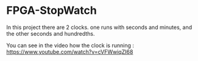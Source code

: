 # FPGA-StopWatch

In this project there are 2 clocks. one runs with seconds and minutes, and the other seconds and hundredths.

You can see in the video how the clock is running : https://www.youtube.com/watch?v=cVFWwiqZI68
